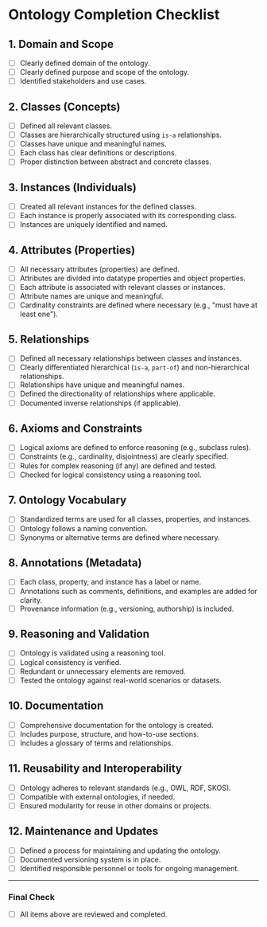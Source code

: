# Ontology Completion Checklist

## 1. Domain and Scope
- [ ] Clearly defined domain of the ontology.
- [ ] Clearly defined purpose and scope of the ontology.
- [ ] Identified stakeholders and use cases.

## 2. Classes (Concepts)
- [ ] Defined all relevant classes.
- [ ] Classes are hierarchically structured using `is-a` relationships.
- [ ] Classes have unique and meaningful names.
- [ ] Each class has clear definitions or descriptions.
- [ ] Proper distinction between abstract and concrete classes.

## 3. Instances (Individuals)
- [ ] Created all relevant instances for the defined classes.
- [ ] Each instance is properly associated with its corresponding class.
- [ ] Instances are uniquely identified and named.

## 4. Attributes (Properties)
- [ ] All necessary attributes (properties) are defined.
- [ ] Attributes are divided into datatype properties and object properties.
- [ ] Each attribute is associated with relevant classes or instances.
- [ ] Attribute names are unique and meaningful.
- [ ] Cardinality constraints are defined where necessary (e.g., "must have at least one").

## 5. Relationships
- [ ] Defined all necessary relationships between classes and instances.
- [ ] Clearly differentiated hierarchical (`is-a`, `part-of`) and non-hierarchical relationships.
- [ ] Relationships have unique and meaningful names.
- [ ] Defined the directionality of relationships where applicable.
- [ ] Documented inverse relationships (if applicable).

## 6. Axioms and Constraints
- [ ] Logical axioms are defined to enforce reasoning (e.g., subclass rules).
- [ ] Constraints (e.g., cardinality, disjointness) are clearly specified.
- [ ] Rules for complex reasoning (if any) are defined and tested.
- [ ] Checked for logical consistency using a reasoning tool.

## 7. Ontology Vocabulary
- [ ] Standardized terms are used for all classes, properties, and instances.
- [ ] Ontology follows a naming convention.
- [ ] Synonyms or alternative terms are defined where necessary.

## 8. Annotations (Metadata)
- [ ] Each class, property, and instance has a label or name.
- [ ] Annotations such as comments, definitions, and examples are added for clarity.
- [ ] Provenance information (e.g., versioning, authorship) is included.

## 9. Reasoning and Validation
- [ ] Ontology is validated using a reasoning tool.
- [ ] Logical consistency is verified.
- [ ] Redundant or unnecessary elements are removed.
- [ ] Tested the ontology against real-world scenarios or datasets.

## 10. Documentation
- [ ] Comprehensive documentation for the ontology is created.
- [ ] Includes purpose, structure, and how-to-use sections.
- [ ] Includes a glossary of terms and relationships.

## 11. Reusability and Interoperability
- [ ] Ontology adheres to relevant standards (e.g., OWL, RDF, SKOS).
- [ ] Compatible with external ontologies, if needed.
- [ ] Ensured modularity for reuse in other domains or projects.

## 12. Maintenance and Updates
- [ ] Defined a process for maintaining and updating the ontology.
- [ ] Documented versioning system is in place.
- [ ] Identified responsible personnel or tools for ongoing management.

---

### Final Check
- [ ] All items above are reviewed and completed.
